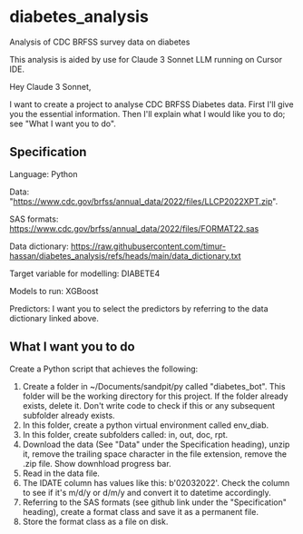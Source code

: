 # diabetes_analysis
Analysis of CDC BRFSS survey data on diabetes

This analysis is aided by use for Claude 3 Sonnet LLM running on Cursor IDE.


Hey Claude 3 Sonnet,

I want to create a project to analyse CDC BRFSS Diabetes data. First I'll give you the essential information. Then I'll explain what I would like you to do; see "What I want you to do".

## Specification
Language: Python

Data: "https://www.cdc.gov/brfss/annual_data/2022/files/LLCP2022XPT.zip".

SAS formats: https://www.cdc.gov/brfss/annual_data/2022/files/FORMAT22.sas

Data dictionary: https://raw.githubusercontent.com/timur-hassan/diabetes_analysis/refs/heads/main/data_dictionary.txt

Target variable for modelling: DIABETE4

Models to run: XGBoost

Predictors: I want you to select the predictors by referring to the data dictionary linked above.


## What I want you to do
Create a Python script that achieves the following:

1. Create a folder in ~/Documents/sandpit/py called "diabetes_bot". This folder will be the working directory for this project. If the folder already exists, delete it. Don't write code to check if this or any subsequent subfolder already exists.
2. In this folder, create a python virtual environment called env_diab.
3. In this folder, create subfolders called: in, out, doc, rpt.
4. Download the data (See "Data" under the Specification heading), unzip it, remove the trailing space character in the file extension, remove the .zip file. Show downhload progress bar.
5. Read in the data file.
6. The IDATE column has values like this: b'02032022'. Check the column to see if it's m/d/y or d/m/y and convert it to datetime accordingly.
7. Referring to the SAS formats (see github link under the "Specification" heading), create a format class and save it as a permanent file.
8. Store the format class as a file on disk.
